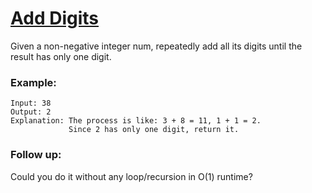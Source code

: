 # [Add Digits](https://leetcode.com/problems/add-digits/)

Given a non-negative integer num, repeatedly add all its digits until the result has only one digit.

### Example:
```
Input: 38
Output: 2 
Explanation: The process is like: 3 + 8 = 11, 1 + 1 = 2. 
             Since 2 has only one digit, return it.
```

### Follow up:

Could you do it without any loop/recursion in O(1) runtime?